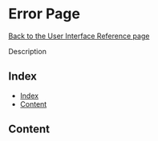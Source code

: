 # Error Page

[Back to the User Interface Reference page](README.md#readme)

Description

## Index
* [Index](#index)
* [Content](#content)

## Content
